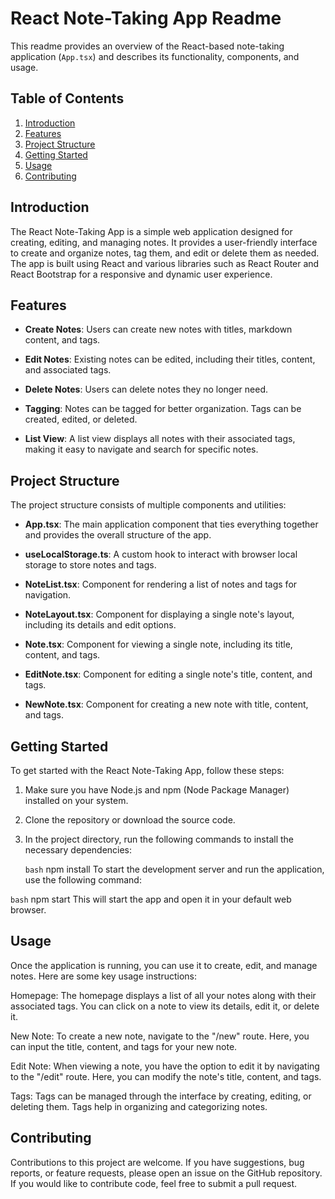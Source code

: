 # React Note-Taking App Readme

This readme provides an overview of the React-based note-taking application (`App.tsx`) and describes its functionality, components, and usage.

## Table of Contents

1. [Introduction](#introduction)
2. [Features](#features)
3. [Project Structure](#project-structure)
4. [Getting Started](#getting-started)
5. [Usage](#usage)
6. [Contributing](#contributing)

## Introduction

The React Note-Taking App is a simple web application designed for creating, editing, and managing notes. It provides a user-friendly interface to create and organize notes, tag them, and edit or delete them as needed. The app is built using React and various libraries such as React Router and React Bootstrap for a responsive and dynamic user experience.

## Features

- **Create Notes**: Users can create new notes with titles, markdown content, and tags.

- **Edit Notes**: Existing notes can be edited, including their titles, content, and associated tags.

- **Delete Notes**: Users can delete notes they no longer need.

- **Tagging**: Notes can be tagged for better organization. Tags can be created, edited, or deleted.

- **List View**: A list view displays all notes with their associated tags, making it easy to navigate and search for specific notes.

## Project Structure

The project structure consists of multiple components and utilities:

- **App.tsx**: The main application component that ties everything together and provides the overall structure of the app.

- **useLocalStorage.ts**: A custom hook to interact with browser local storage to store notes and tags.

- **NoteList.tsx**: Component for rendering a list of notes and tags for navigation.

- **NoteLayout.tsx**: Component for displaying a single note's layout, including its details and edit options.

- **Note.tsx**: Component for viewing a single note, including its title, content, and tags.

- **EditNote.tsx**: Component for editing a single note's title, content, and tags.

- **NewNote.tsx**: Component for creating a new note with title, content, and tags.

## Getting Started

To get started with the React Note-Taking App, follow these steps:

1. Make sure you have Node.js and npm (Node Package Manager) installed on your system.

2. Clone the repository or download the source code.

3. In the project directory, run the following commands to install the necessary dependencies:

   ```bash```
   npm install
To start the development server and run the application, use the following command:

```bash```
npm start
This will start the app and open it in your default web browser.

## Usage
Once the application is running, you can use it to create, edit, and manage notes. Here are some key usage instructions:

Homepage: The homepage displays a list of all your notes along with their associated tags. You can click on a note to view its details, edit it, or delete it.

New Note: To create a new note, navigate to the "/new" route. Here, you can input the title, content, and tags for your new note.

Edit Note: When viewing a note, you have the option to edit it by navigating to the "/edit" route. Here, you can modify the note's title, content, and tags.

Tags: Tags can be managed through the interface by creating, editing, or deleting them. Tags help in organizing and categorizing notes.

## Contributing

Contributions to this project are welcome. If you have suggestions, bug reports, or feature requests, please open an issue on the GitHub repository. If you would like to contribute code, feel free to submit a pull request.
